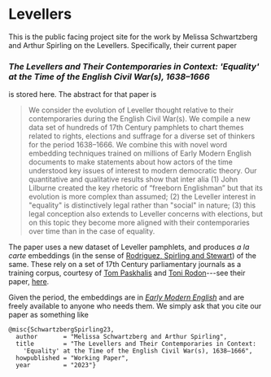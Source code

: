 # Levellers

This is the public facing project site for the work by Melissa Schwartzberg and Arthur Spirling on the Levellers. Specifically, their current paper 

### *The Levellers and Their Contemporaries in Context: 'Equality' at the Time of the English Civil War(s), 1638–1666* 

is stored here.  The abstract for that paper is

> We consider the evolution of Leveller thought relative to their contemporaries during the English Civil War(s). We compile a new data set of hundreds of 17th Century pamphlets to chart themes related to rights, elections and suffrage for a diverse set of thinkers for the period 1638–1666. We combine this with novel word embedding techniques trained on millions of Early Modern English documents to make statements about how actors of the time understood key issues of interest to modern democratic theory. Our quantitative and qualitative results show that inter alia (1) John Lilburne created the key rhetoric of “freeborn Englishman” but that its evolution is more complex than assumed; (2) the Leveller interest in "equality" is distinctively legal rather than "social" in nature; (3) this legal conception also extends to Leveller concerns with elections, but on this topic they become more aligned with their contemporaries over time than in the case of equality.


The paper uses a new dataset of Leveller pamphlets, and produces *a la carte* embeddings (in the sense of [Rodriguez, Spirling and Stewart](https://github.com/prodriguezsosa/EmbeddingRegression)) of the same.  These rely on a set of 17th Century parliamentary journals as a training corpus, courtesy of [Tom Paskhalis](https://tom.paskhal.is/) and [Toni Rodon](https://tonirodon.cat/)---see their paper, [here](https://osf.io/qgu9c).  

Given the period, the embeddings are in [*Early Modern English*](https://en.wikipedia.org/wiki/Early_Modern_English) and are freely available to anyone who needs them.  We simply ask that you cite our paper as something like

```
@misc{SchwartzbergSpirling23,
  author       = "Melissa Schwartzberg and Arthur Spirling",
  title        = "The Levellers and Their Contemporaries in Context: 
    'Equality' at the Time of the English Civil War(s), 1638–1666",
  howpublished = "Working Paper",
  year         = "2023"}
```

